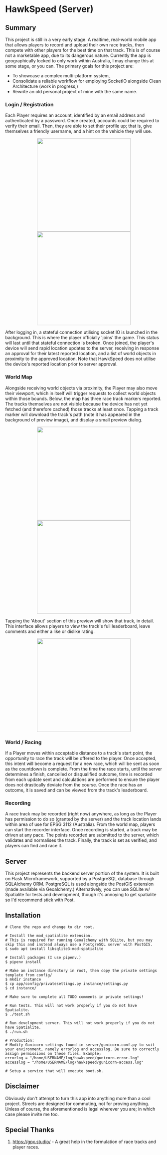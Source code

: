 # HawkSpeed (Server)

## Summary

This project is still in a very early stage. A realtime, real-world mobile app that allows players to record and upload their own race tracks, then compete with other players for the best time on that track. This is of course not a marketable app, due to its dangerous nature. Currently the app is geographically locked to only work within Australia, I may change this at some stage, or you can. The primary goals for this project are:
* To showcase a complex multi-platform system,
* Consolidate a reliable workflow for employing SocketIO alongside Clean Architecture (work in progress,)
* Rewrite an old personal project of mine with the same name.

### Login / Registration

Each Player requires an account, identified by an email address and authenticated by a password. Once created, accounts could be required to verify their email. Then, they are able to set their profile up; that is, give themselves a friendly username, and a hint on the vehicle they will use.

<p align="center">
    <img width="300px" src="https://user-images.githubusercontent.com/13589397/250266174-7c426502-6266-4425-a646-2537bdf7b5cf.png">
    <img width="300px" src="https://user-images.githubusercontent.com/13589397/250266242-b13a1aee-3fde-4bb8-a6c2-2b068213038d.png">
</p>

After logging in, a stateful connection utilising socket IO is launched in the background. This is where the player officially 'joins' the game. This status will last until that stateful connection is broken. Once joined, the player's device will send rapid location updates to the server, receiving in response an approval for their latest reported location, and a list of world objects in proximity to the approved location. Note that HawkSpeed does not utilise the device's reported location prior to server approval.

### World Map

Alongside receiving world objects via proximity, the Player may also move their viewport, which in itself will trigger requests to collect world objects within those bounds. Below, the map has three race track markers reported. The tracks themselves are not visible because the device has not yet fetched (and therefore cached) those tracks at least once. Tapping a track marker will download the track's path (note it has appeared in the background of preview image), and display a small preview dialog.

<p align="center">
    <img width="300px" src="https://user-images.githubusercontent.com/13589397/250266251-24aa8f0d-7e2e-4c7f-8544-8e3110e2cd73.png">
    <img width="300px" src="https://user-images.githubusercontent.com/13589397/250266245-75374088-8118-49fe-9eaf-9517966c4397.png">
</p>

Tapping the 'About' section of this preview will show that track, in detail. This interface allows players to view the track's full leaderboard, leave comments and either a like or dislike rating. 

<p align="center">
    <img width="300px" src="https://user-images.githubusercontent.com/13589397/250266244-c961a59f-d2c2-4f6e-b04c-5ca9b9d0ada3.png">
</p>

### World / Racing

If a Player moves within acceptable distance to a track's start point, the opportunity to race the track will be offered to the player. Once accepted, this intent will become a request for a new race, which will be sent as soon as the countdown is complete. From the time the race starts, until the server determines a finish, cancelled or disqualified outcome, time is recorded from each update sent and calculations are performed to ensure the player does not drastically deviate from the course. Once the race has an outcome, it is saved and can be viewed from the track's leaderboard.

### Recording

A race track may be recorded (right now) anywhere, as long as the Player has permission to do so (granted by the server) and the track location lands within area of use for EPSG 3112 (Australia). From the world map, players can start the recorder interface. Once recording is started, a track may be driven at any pace. The points recorded are submitted to the server, which validates and normalises the track. Finally, the track is set as verified, and players can find and race it.

## Server

This project represents the backend server portion of the system. It is built on Flask Microframework, supported by a PostgreSQL database through SQLAlchemy ORM. PostgreSQL is used alongside the PostGIS extension (made available via Geoalchemy.) Alternatively, you can use SQLite w/ Spatialite for tests and development, though it's annoying to get spatialite so I'd recommend stick with Post.

## Installation
```
# Clone the repo and change to dir root.

# Install the mod_spatialite extension.
# This is required for running Geoalchemy with SQLite, but you may skip this and instead always use a PostgreSQL server with PostGIS.
$ sudo apt install libsqlite3-mod-spatialite

# Install packages (I use pipenv.)
$ pipenv install

# Make an instance directory in root, then copy the private settings template from config/
$ mkdir instance
$ cp app/config/privatesettings.py instance/settings.py
$ cd instance/

# Make sure to complete all TODO comments in private settings!

# Run tests. This will not work properly if you do not have Spatialite.
$ ./test.sh

# Run development server. This will not work properly if you do not have Spatialite.
$ ./run.sh

# Production:
# Modify Gunicorn settings found in server/gunicorn.conf.py to suit your environment, namely errorlog and accesslog. Be sure to correctly assign permissions on these files. Example;
errorlog = "/home/USERNAME/log/hawkspeed/gunicorn-error.log"
accesslog = "/home/USERNAME/log/hawkspeed/gunicorn-access.log"

# Setup a service that will execute boot.sh.
```

## Disclaimer

Obviously don't attempt to turn this app into anything more than a cool project. Streets are designed for commuting, not for proving anything. Unless of course, the aforementioned is legal wherever you are; in which case please invite me too.

## Special Thanks

1. https://gpx.studio/ - A great help in the formulation of race tracks and player races.
